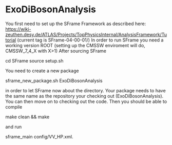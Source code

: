 # ExoDiBosonAnalysis

You first need to set up the SFrame Framework as described here:
https://wiki-zeuthen.desy.de/ATLAS/Projects/TopPhysicsInternal/AnalysisFramework/Tutorial (current tag is SFrame-04-00-01/)
In order to run SFrame you need a working version ROOT (setting up the CMSSW enviroment will do, CMSSW_7_4_X with X>1)
After sourcing SFrame 

cd SFrame
source setup.sh

You need to create a new package

sframe_new_package.sh ExoDiBosonAnalysis

in order to let SFrame now about the directory. Your package needs to have the same name as the repository your checking out 
(ExoDiBosonAnalysis). You can then move on to checking out the code.
Then you should be able to compile

make clean && make 

and run

sframe_main config/VV_HP.xml. 

